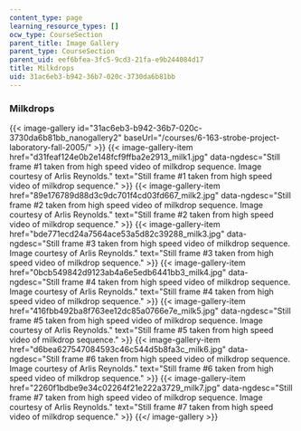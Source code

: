 ```yaml
---
content_type: page
learning_resource_types: []
ocw_type: CourseSection
parent_title: Image Gallery
parent_type: CourseSection
parent_uid: eef6bfea-3fc5-9cd3-21fa-e9b244084d17
title: Milkdrops
uid: 31ac6eb3-b942-36b7-020c-3730da6b81bb
---
```


### Milkdrops
{{< image-gallery id="31ac6eb3-b942-36b7-020c-3730da6b81bb_nanogallery2" baseUrl="/courses/6-163-strobe-project-laboratory-fall-2005/" >}}
{{< image-gallery-item href="d31feaf124e0b2e148fcf9ffba2e2913_milk1.jpg" data-ngdesc="Still frame #1 taken from high speed video of milkdrop sequence. Image courtesy of Arlis Reynolds." text="Still frame #1 taken from high speed video of milkdrop sequence." >}}
{{< image-gallery-item href="89e176789d88d3c9dc701f4cd03fd667_milk2.jpg" data-ngdesc="Still frame #2 taken from high speed video of milkdrop sequence. Image courtesy of Arlis Reynolds." text="Still frame #2 taken from high speed video of milkdrop sequence." >}}
{{< image-gallery-item href="bde771ecd24a7564ace53a5d82c39288_milk3.jpg" data-ngdesc="Still frame #3 taken from high speed video of milkdrop sequence. Image courtesy of Arlis Reynolds." text="Still frame #3 taken from high speed video of milkdrop sequence." >}}
{{< image-gallery-item href="0bcb549842d9123ab4a6e5edb6441bb3_milk4.jpg" data-ngdesc="Still frame #4 taken from high speed video of milkdrop sequence. Image courtesy of Arlis Reynolds." text="Still frame #4 taken from high speed video of milkdrop sequence." >}}
{{< image-gallery-item href="416fbb492ba8f763ee12dc85a0766e7e_milk5.jpg" data-ngdesc="Still frame #5 taken from high speed video of milkdrop sequence. Image courtesy of Arlis Reynolds." text="Still frame #5 taken from high speed video of milkdrop sequence." >}}
{{< image-gallery-item href="d6bea627547084593c46c544d5b8fa3c_milk6.jpg" data-ngdesc="Still frame #6 taken from high speed video of milkdrop sequence. Image courtesy of Arlis Reynolds." text="Still frame #6 taken from high speed video of milkdrop sequence." >}}
{{< image-gallery-item href="2260f1bdbe9e34c02264f21e222a3729_milk7.jpg" data-ngdesc="Still frame #7 taken from high speed video of milkdrop sequence. Image courtesy of Arlis Reynolds." text="Still frame #7 taken from high speed video of milkdrop sequence." >}}
{{</ image-gallery >}}